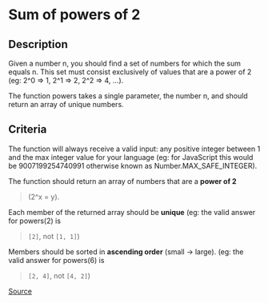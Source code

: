 # Sum of powers of 2

## Description

Given a number n, you should find a set of numbers for which
the sum equals n. This set must consist exclusively of values
that are a power of 2 (eg: 2^0 => 1, 2^1 => 2, 2^2 => 4, ...).

The function powers takes a single parameter, the number n, and
should return an array of unique numbers.

## Criteria

The function will always receive a valid input: any positive
integer between 1 and the max integer value for your language
(eg: for JavaScript this would be 9007199254740991 otherwise known
as Number.MAX_SAFE_INTEGER).

The function should return an array of numbers that are a **power of 2** 

> (2^x = y).

Each member of the returned array should be **unique**
(eg: the valid answer for powers(2) is 

> `[2]`, not `[1, 1]`)

Members should be sorted in **ascending order** (small -> large).
(eg: the valid answer for powers(6) is 

> `[2, 4]`, not `[4, 2]`)

[Source](https://www.codewars.com/kata/5d9f95424a336600278a9632/train/python)